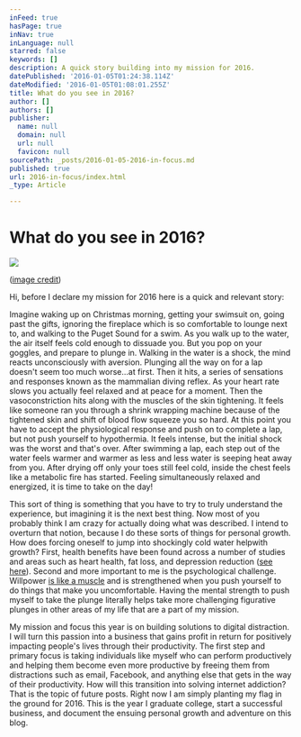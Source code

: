 ```yaml
---
inFeed: true
hasPage: true
inNav: true
inLanguage: null
starred: false
keywords: []
description: A quick story building into my mission for 2016.
datePublished: '2016-01-05T01:24:38.114Z'
dateModified: '2016-01-05T01:08:01.255Z'
title: What do you see in 2016?
author: []
authors: []
publisher:
  name: null
  domain: null
  url: null
  favicon: null
sourcePath: _posts/2016-01-05-2016-in-focus.md
published: true
url: 2016-in-focus/index.html
_type: Article

---
```

# What do you see in 2016?
![](https://the-grid-user-content.s3-us-west-2.amazonaws.com/e7ef856f-0902-469a-acdb-1aadefe0acd5.jpg)

([image credit][0])

Hi, before I declare
my mission for 2016 here is a quick and relevant story:

Imagine waking up on
Christmas morning, getting your swimsuit on, going past the gifts, ignoring the
fireplace which is so comfortable to lounge next to, and walking to the Puget
Sound for a swim. As you walk up to the water, the air itself feels cold enough
to dissuade you. But you pop on your goggles, and prepare to plunge in. Walking
in the water is a shock, the mind reacts unconsciously with aversion. Plunging
all the way on for a lap doesn't seem too much worse...at first. Then it hits, a
series of sensations and responses known as the mammalian diving reflex. As
your heart rate slows you actually feel relaxed and at peace for a moment. Then
the vasoconstriction hits along with the muscles of the skin tightening. It
feels like someone ran you through a shrink wrapping machine because of the
tightened skin and shift of blood flow squeeze you so hard. At this point you
have to accept the physiological response and push on to complete a lap, but
not push yourself to hypothermia. It feels intense, but the initial shock was
the worst and that's over. After swimming a lap, each step out of the water
feels warmer and warmer as less and less water is seeping heat away from you.
After drying off only your toes still feel cold, inside the chest feels like a
metabolic fire has started. Feeling simultaneously relaxed and energized, it is
time to take on the day!

This sort of thing
is something that you have to try to truly understand the experience, but
imagining it is the next best thing. Now most of you probably think I am crazy
for actually doing what was described. I intend to overturn that notion,
because I do these sorts of things for personal growth. How does forcing
oneself to jump into shockingly cold water helpwith growth? First, health benefits have been found across a number of
studies and areas such as heart health, fat loss, and depression reduction ([see here][1]).
Second and more important to me is the psychological challenge. Willpower [is
like a muscle][2] and is strengthened when you push yourself to do things that make you
uncomfortable. Having the mental strength to push myself to take the plunge
literally helps take more challenging figurative plunges in other areas of my
life that are a part of my mission.

My mission and focus this year
is on building solutions to digital distraction. I will turn this passion into a
business that gains profit in return for positively impacting people's lives through their productivity.
The first step and primary focus is taking individuals like myself who can perform
productively and helping them become even more productive by freeing them from
distractions such as email, Facebook, and anything else that gets in the way of
their productivity. How will this transition into solving internet addiction?
That is the topic of future posts. Right now I am simply planting my flag in
the ground for 2016\. This is the year I graduate college, start a successful
business, and document the ensuing personal growth and adventure on this blog.

[0]: http://staffingstream.wpengine.netdna-cdn.com/wp-content/uploads/2013/02/vision.jpg
[1]: https://examine.com/supplements/cold-exposure/
[2]: http://www.apa.org/helpcenter/willpower.aspx